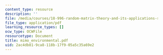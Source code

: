 ```yaml
---
content_type: resource
description: ''
file: /media/courses/18-996-random-matrix-theory-and-its-applications-spring-2004/2ac4db819ca8118b17f905a5c35a69e2_mimo_environmental.pdf
file_type: application/pdf
learning_resource_types: []
ocw_type: OCWFile
resourcetype: Document
title: mimo_environmental.pdf
uid: 2ac4db81-9ca8-118b-17f9-05a5c35a69e2
---
```

